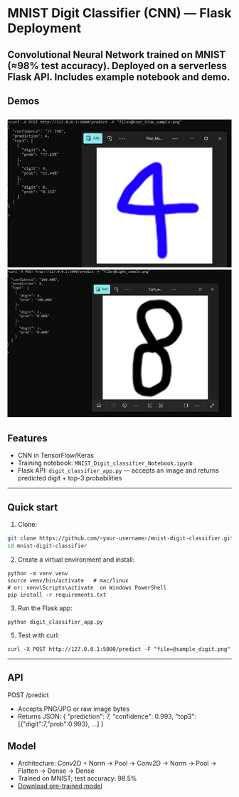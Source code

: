 # MNIST Digit Classifier (CNN) — Flask Deployment

Convolutional Neural Network trained on MNIST (≈98% test accuracy). Deployed on a serverless Flask API. Includes example notebook and demo.
---
## Demos
![Blue Four Demo](screenshots/Demo_blue_four.PNG)
![Eight Demo](screenshots/demo_eight.png)
---

## Features
- CNN in TensorFlow/Keras
- Training notebook: `MNIST_Digit_classifier_Notebook.ipynb`
- Flask API: `digit_classifier_app.py` — accepts an image and returns predicted digit + top-3 probabilities

---

## Quick start
1. Clone:
```bash
git clone https://github.com/<your-username>/mnist-digit-classifier.git
cd mnist-digit-classifier
```

2. Create a virtual environment and install:
```
python -m venv venv
source venv/bin/activate   # mac/linux
# or: venv\Scripts\activate  on Windows PowerShell
pip install -r requirements.txt
```

3. Run the Flask app:
```
python digit_classifier_app.py
```

5. Test with curl:
```
curl -X POST http://127.0.0.1:5000/predict -F "file=@sample_digit.png"
```

---

## API
POST /predict
- Accepts PNG/JPG or raw image bytes
- Returns JSON:
  {
    "prediction": 7,
    "confidence": 0.993,
    "top3": [{"digit":7,"prob":0.993}, ...]
  }

## Model
- Architecture: Conv2D + Norm → Pool → Conv2D → Norm → Pool → Flatten → Dense → Dense
- Trained on MNIST; test accuracy: 98.5%
- [Download pre-trained model](https://github.com/blipovet/mnist-digit-classifier/releases/dowload/v1.0/mnist_cnn.h5)


